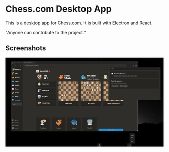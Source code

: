 # Chess.com Desktop App

This is a desktop app for Chess.com. It is built with Electron and React.

"Anyone can contribute to the project."

## Screenshots

![Screenshot](./screenshots/windows.png)

